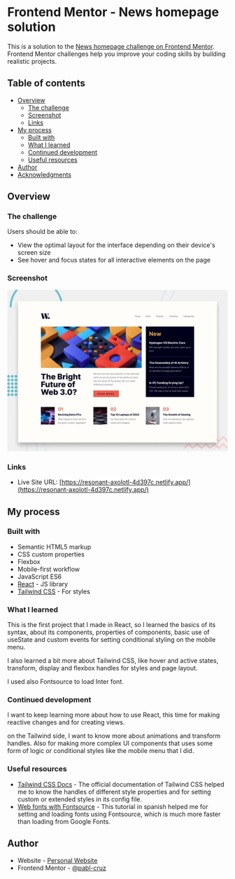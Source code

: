 # Frontend Mentor - News homepage solution

This is a solution to the [News homepage challenge on Frontend Mentor](https://www.frontendmentor.io/challenges/news-homepage-H6SWTa1MFl). Frontend Mentor challenges help you improve your coding skills by building realistic projects.

## Table of contents

- [Overview](#overview)
  - [The challenge](#the-challenge)
  - [Screenshot](#screenshot)
  - [Links](#links)
- [My process](#my-process)
  - [Built with](#built-with)
  - [What I learned](#what-i-learned)
  - [Continued development](#continued-development)
  - [Useful resources](#useful-resources)
- [Author](#author)
- [Acknowledgments](#acknowledgments)

## Overview

### The challenge

Users should be able to:

- View the optimal layout for the interface depending on their device's screen size
- See hover and focus states for all interactive elements on the page

### Screenshot

![](./desktop-preview.jpg)

### Links

- Live Site URL: [https://resonant-axolotl-4d397c.netlify.app/](https://resonant-axolotl-4d397c.netlify.app/)

## My process

### Built with

- Semantic HTML5 markup
- CSS custom properties
- Flexbox
- Mobile-first workflow
- JavaScript ES6
- [React](https://reactjs.org/) - JS library
- [Tailwind CSS](https://tailwindcss.com/) - For styles

### What I learned

This is the first project that I made in React, so I learned the basics of its syntax, about its components, properties of components, basic use of useState and custom events for setting conditional styling on the mobile menu.

I also learned a bit more about Tailwind CSS, like hover and active states, transform, display and flexbox handles for styles and page layout.

I used also Fontsource to load Inter font.

### Continued development

I want to keep learning more about how to use React, this time for making reactive changes and for creating views.

on the Tailwind side, I want to know more about animations and transform handles. Also for making more complex UI components that uses some form of logic or conditional styles like the mobile menu that I did.

### Useful resources

- [Tailwind CSS Docs](https://tailwindcss.com/docs/) - The official documentation of Tailwind CSS helped me to know the handles of different style properties and for setting custom or extended styles in its config file.
- [Web fonts with Fontsource](https://lenguajecss.com/css/cargar-tipografias/tipografias-fontsource/) - This tutorial in spanish helped me for setting and loading fonts using Fontsource, which is much more faster than loading from Google Fonts.

## Author

- Website - [Personal Website](https://pabl-cruz.github.io/)
- Frontend Mentor - [@pabl-cruz](https://www.frontendmentor.io/profile/pabl-cruz)
